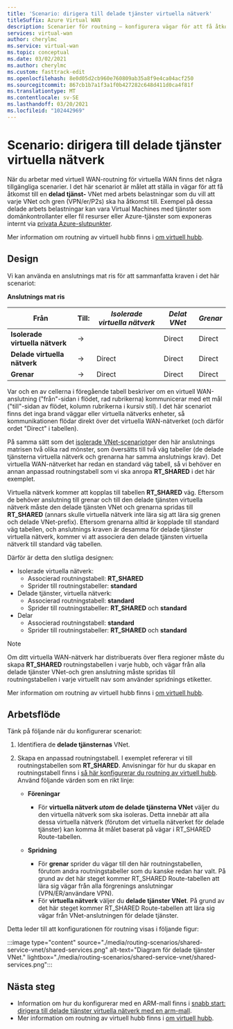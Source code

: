 ```yaml
---
title: 'Scenario: dirigera till delade tjänster virtuella nätverk'
titleSuffix: Azure Virtual WAN
description: Scenarier för routning – konfigurera vägar för att få åtkomst till en delad tjänst-VNet med en arbets belastning som du vill att varje VNet och gren ska få åtkomst till.
services: virtual-wan
author: cherylmc
ms.service: virtual-wan
ms.topic: conceptual
ms.date: 03/02/2021
ms.author: cherylmc
ms.custom: fasttrack-edit
ms.openlocfilehash: 8e0d05d2cb960e760809ab35a8f9e4ca04acf250
ms.sourcegitcommit: 867cb1b7a1f3a1f0b427282c648d411d0ca4f81f
ms.translationtype: MT
ms.contentlocale: sv-SE
ms.lasthandoff: 03/20/2021
ms.locfileid: "102442969"
---
```

# <a name="scenario-route-to-shared-services-vnets"></a>Scenario: dirigera till delade tjänster virtuella nätverk

När du arbetar med virtuell WAN-routning för virtuella WAN finns det några tillgängliga scenarier. I det här scenariot är målet att ställa in vägar för att få åtkomst till en **delad tjänst-** VNet med arbets belastningar som du vill att varje VNet och gren (VPN/er/P2s) ska ha åtkomst till. Exempel på dessa delade arbets belastningar kan vara Virtual Machines med tjänster som domänkontrollanter eller fil resurser eller Azure-tjänster som exponeras internt via [privata Azure-slutpunkter](../private-link/private-endpoint-overview.md).

Mer information om routning av virtuell hubb finns i [om virtuell hubb](about-virtual-hub-routing.md).

## <a name="design"></a><a name="design"></a>Design

Vi kan använda en anslutnings mat ris för att sammanfatta kraven i det här scenariot:

**Anslutnings mat ris**

| Från             | Till:   |*Isolerade virtuella nätverk*|*Delat VNet*|*Grenar*|
|---|---|---|---|---|
|**Isolerade virtuella nätverk**| ->|        | Direct | Direct |
|**Delade virtuella nätverk**  |->| Direct | Direct | Direct |
|**Grenar**      |->| Direct | Direct | Direct |

Var och en av cellerna i föregående tabell beskriver om en virtuell WAN-anslutning ("från"-sidan i flödet, rad rubrikerna) kommunicerar med ett mål ("till"-sidan av flödet, kolumn rubrikerna i kursiv stil). I det här scenariot finns det inga brand väggar eller virtuella nätverks enheter, så kommunikationen flödar direkt över det virtuella WAN-nätverket (och därför ordet "Direct" i tabellen).

På samma sätt som det [isolerade VNet-scenariot](scenario-isolate-vnets.md)ger den här anslutnings matrisen två olika rad mönster, som översätts till två väg tabeller (de delade tjänsterna virtuella nätverk och grenarna har samma anslutnings krav). Det virtuella WAN-nätverket har redan en standard väg tabell, så vi behöver en annan anpassad routningstabell som vi ska anropa **RT_SHARED** i det här exemplet.

Virtuella nätverk kommer att kopplas till tabellen **RT_SHARED** väg. Eftersom de behöver anslutning till grenar och till den delade tjänsten virtuella nätverk måste den delade tjänsten VNet och grenarna spridas till **RT_SHARED** (annars skulle virtuella nätverk inte lära sig att lära sig grenen och delade VNet-prefix). Eftersom grenarna alltid är kopplade till standard väg tabellen, och anslutnings kraven är desamma för delade tjänster virtuella nätverk, kommer vi att associera den delade tjänsten virtuella nätverk till standard väg tabellen.

Därför är detta den slutliga designen:

* Isolerade virtuella nätverk:
  * Associerad routningstabell: **RT_SHARED**
  * Sprider till routningstabeller: **standard**
* Delade tjänster, virtuella nätverk:
  * Associerad routningstabell: **standard**
  * Sprider till routningstabeller: **RT_SHARED** och **standard**
* Delar
  * Associerad routningstabell: **standard**
  * Sprider till routningstabeller: **RT_SHARED** och **standard**

> [!NOTE]
> Om ditt virtuella WAN-nätverk har distribuerats över flera regioner måste du skapa **RT_SHARED** routningstabellen i varje hubb, och vägar från alla delade tjänster VNet-och gren anslutning måste spridas till routningstabellen i varje virtuellt nav som använder spridnings etiketter.

Mer information om routning av virtuell hubb finns i [om virtuell hubb](about-virtual-hub-routing.md).

## <a name="workflow"></a><a name="workflow"></a>Arbetsflöde

Tänk på följande när du konfigurerar scenariot:

1. Identifiera de **delade tjänsternas** VNet.
2. Skapa en anpassad routningstabell. I exemplet refererar vi till routningstabellen som **RT_SHARED**. Anvisningar för hur du skapar en routningstabell finns i [så här konfigurerar du routning av virtuell hubb](how-to-virtual-hub-routing.md). Använd följande värden som en rikt linje:

   * **Föreningar**
     * För **virtuella nätverk *utom* de delade tjänsterna VNet** väljer du den virtuella nätverk som ska isoleras. Detta innebär att alla dessa virtuella nätverk (förutom det virtuella nätverket för delade tjänster) kan komma åt målet baserat på vägar i RT_SHARED Route-tabellen.

   * **Spridning**
      * För **grenar** sprider du vägar till den här routningstabellen, förutom andra routningstabeller som du kanske redan har valt. På grund av det här steget kommer RT_SHARED Route-tabellen att lära sig vägar från alla förgrenings anslutningar (VPN/ER/användare VPN).
      * För **virtuella nätverk** väljer du **delade tjänster VNet**. På grund av det här steget kommer RT_SHARED Route-tabellen att lära sig vägar från VNet-anslutningen för delade tjänster.

Detta leder till att konfigurationen för routning visas i följande figur:

   :::image type="content" source="./media/routing-scenarios/shared-service-vnet/shared-services.png" alt-text="Diagram för delade tjänster VNet." lightbox="./media/routing-scenarios/shared-service-vnet/shared-services.png":::

## <a name="next-steps"></a>Nästa steg

* Information om hur du konfigurerar med en ARM-mall finns i [snabb start: dirigera till delade tjänster virtuella nätverk med en arm-mall](quickstart-route-shared-services-vnet-template.md).
* Mer information om routning av virtuell hubb finns i [om virtuell hubb](about-virtual-hub-routing.md).
